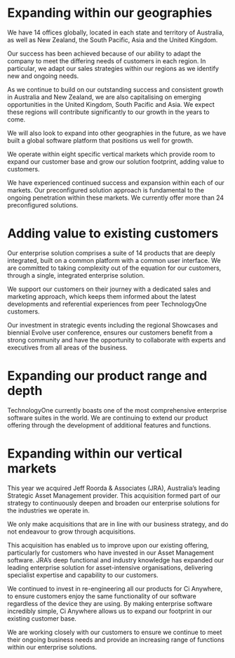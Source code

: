 #

# Expanding within our geographies

We have 14 offices globally, located in each state and territory of Australia, as well as New Zealand, the South Pacific, Asia and the United Kingdom.

Our success has been achieved because of our ability to adapt the company to meet the differing needs of customers in each region. In particular, we adapt our sales strategies within our regions as we identify new and ongoing needs.

As we continue to build on our outstanding success and consistent growth in Australia and New Zealand, we are also capitalising on emerging opportunities in the United Kingdom, South Pacific and Asia. We expect these regions will contribute significantly to our growth in the years to come.

We will also look to expand into other geographies in the future, as we have built a global software platform that positions us well for growth.

We operate within eight specific vertical markets which provide room to expand our customer base and grow our solution footprint, adding value to customers.

We have experienced continued success and expansion within each of our markets. Our preconfigured solution approach is fundamental to the ongoing penetration within these markets. We currently offer more than 24 preconfigured solutions.

# Adding value to existing customers

Our enterprise solution comprises a suite of 14 products that are deeply integrated, built on a common platform with a common user interface. We are committed to taking complexity out of the equation for our customers, through a single, integrated enterprise solution.

We support our customers on their journey with a dedicated sales and marketing approach, which keeps them informed about the latest developments and referential experiences from peer TechnologyOne customers.

Our investment in strategic events including the regional Showcases and biennial Evolve user conference, ensures our customers benefit from a strong community and have the opportunity to collaborate with experts and executives from all areas of the business.

# Expanding our product range and depth

TechnologyOne currently boasts one of the most comprehensive enterprise software suites in the world. We are continuing to extend our product offering through the development of additional features and functions.

# Expanding within our vertical markets

This year we acquired Jeff Roorda & Associates (JRA), Australia’s leading Strategic Asset Management provider. This acquisition formed part of our strategy to continuously deepen and broaden our enterprise solutions for the industries we operate in.

We only make acquisitions that are in line with our business strategy, and do not endeavour to grow through acquisitions.

This acquisition has enabled us to improve upon our existing offering, particularly for customers who have invested in our Asset Management software. JRA’s deep functional and industry knowledge has expanded our leading enterprise solution for asset-intensive organisations, delivering specialist expertise and capability to our customers.

We continued to invest in re-engineering all our products for Ci Anywhere, to ensure customers enjoy the same functionality of our software regardless of the device they are using. By making enterprise software incredibly simple, Ci Anywhere allows us to expand our footprint in our existing customer base.

We are working closely with our customers to ensure we continue to meet their ongoing business needs and provide an increasing range of functions within our enterprise solutions.